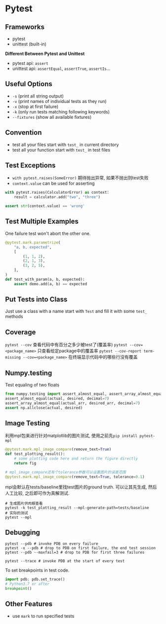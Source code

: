  # Pytest

## Frameworks
* pytest
* unittest (built-in)

**Different Between Pytest and Unittest**
* pytest api: `assert`
* unittest api: `assertEqual`, `assertTrue`, `assertIs`...

## Useful Options
* `-s` (print all string output)
* `-v` (print names of individual tests as they run)
* `-x` (stop at first failure)
* `-k` (only run tests matching following keywords)
* `--fixtures` (show all available fixtures)

## Convention
* test all your files start with `test_` in current directory
* test all your function start with `test_` in test files

## Test Exceptions
* `with pytest.raises(SomeError)` 期待抛出异常, 如果不抛出则test失败
* `context.value` can be used for asserting

```python
with pytest.raises(CalculatorError) as context:
    result = calculator.add("two", "three")

assert str(context.value) == 'wrong'
```

## Test Multiple Examples
One failure test won't abort the other one.

```python
@pytest.mark.parametrize(
    "a, b, expected",
    [
        (1, 1, 2),
        (2, 1, 3),
        (3, 2, 5),
    ],
)
def test_with_param(a, b, expected):
    assert demo.add(a, b) == expected
```

## Put Tests into Class

Just use a class with a name start with `Test` and fill it with some `test_` methods

## Coverage
`pytest --cov` 查看代码中有百分之多少被test了(覆盖率)
`pytest --cov=<package_name>` 只查看给定package中的覆盖率
`pytest --cov-report term-missing --cov=<package_name>` 在终端显示代码中的哪些行没有覆盖

## Numpy.testing

Test equaling of two floats
```python
from numpy.testing import assert_almost_equal, assert_array_almost_equal
assert_almost_equal(actual, desired, decimal=7)
assert_array_almost_equal(actual_arr, desired_arr, decimal=7)
assert np.allclose(actual, desired)
```

## Image Testing

利用mpl包来进行针对matplotlib的图片测试, 使用之前先`pip install pytest-mpl`

```python
@pytest.mark.mpl_image_compare(remove_text=True)
def test_plotting_result():
    # some plotting code here and return the figure directly
    return fig

# mpl_image_compare还有个tolerance参数可以设置图片的误差范围
@pytest.mark.mpl_image_compare(remove_text=True, tolerance=0.1)
```

mpl会默认在tests/baseline里找test图片的ground truth. 可以让其先生成, 然后人工比较, 之后即可作为真解测试.
```shell
# 生成图片供肉眼查看
pytest -k test_plotting_result --mpl-generate-path=tests/baseline
# 实际的测试
pytest --mpl
```

## Debugging
```shell
pytest --pdb # invoke PDB on every failure
pytest -x --pdb # drop to PDB on first failure, the end test session
pytest --pdb --maxfail=3 # drop to PDB for first three failures

pytest --trace # invoke PDB at the start of every test
```

To set breakpoints in test code.
```python
import pdb; pdb.set_trace()
# Python3.7 or after
breakpoint()
```

## Other Features
* use `mark` to run specified tests
